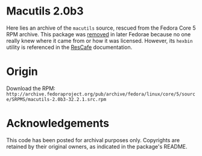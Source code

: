 # Macutils 2.0b3
Here lies an archive of the `macutils` source, rescued from the Fedora Core 5 RPM archive. This package was
[removed](https://www.redhat.com/archives/fedora-maintainers/2006-August/msg00021.html) in later Fedorae because no one really
knew where it came from or how it was licensed. However, its `hexbin` utility is referenced in the [ResCafe](http://gbsmith.freeshell.org/ResCafe/) documentation.

# Origin
Download the RPM:
`http://archive.fedoraproject.org/pub/archive/fedora/linux/core/5/source/SRPMS/macutils-2.0b3-32.2.1.src.rpm`

# Acknowledgements
This code has been posted for archival purposes only. Copyrights are retained by their original owners, as indicated in the package's README.
